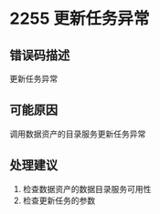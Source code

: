 # 2255 更新任务异常<a name="dgc_01_355"></a>

## 错误码描述<a name="zh-cn_topic_0000001114159010_section17263183312413"></a>

更新任务异常

## 可能原因<a name="zh-cn_topic_0000001114159010_section18468452134115"></a>

调用数据资产的目录服务更新任务异常

## 处理建议<a name="zh-cn_topic_0000001114159010_section169851200421"></a>

1.  检查数据资产的数据目录服务可用性
2.  检查更新任务的参数

